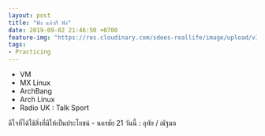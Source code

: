 ```yaml
---
layout: post
title: "ฟัง แล้วก็ ฟัง"
date: 2019-09-02 21:46:50 +0700
feature-img: "https://res.cloudinary.com/sdees-reallife/image/upload/v1555658919/sample_feature_img.png"
tags:
- Practicing
---
```

- VM
- MX Linux
- ArchBang
- Arch Linux
- Radio UK : Talk Sport

<i class="fa fa-child" style="color:plum"></i>

ดีใจที่ได้ใช้สิ่งที่มีให้เป็นประโยชน์ - นครชัย 21 วันนี้ : อุทัย / ณัฐมล
